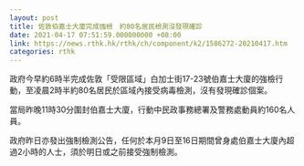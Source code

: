 ```yaml
---
layout: post
title: 佐敦伯嘉士大廈完成強檢　約80名居民檢測沒發現確診
date: 2021-04-17 07:51:59.000000000 +08:00
link: https://news.rthk.hk/rthk/ch/component/k2/1586272-20210417.htm
categories: rthk
---
```


政府今早約6時半完成佐敦「受限區域」白加士街17-23號伯嘉士大廈的強檢行動，至凌晨2時半約80名居民於區域內接受病毒檢測，沒有發現確診個案。

當局昨晚11時30分圍封伯嘉士大廈，行動中民政事務總署及警務處動員約160名人員。

政府昨日亦發出強制檢測公告，任何於本月9日至16日期間曾身處伯嘉士大廈內超過2小時的人士，須於明日或之前接受強制檢測。
